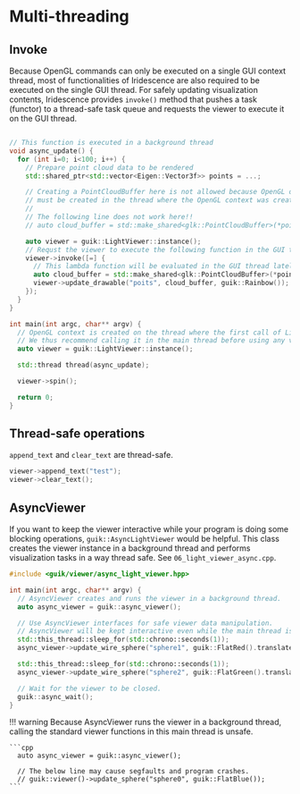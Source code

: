 # Multi-threading

## Invoke

Because OpenGL commands can only be executed on a single GUI context thread, most of functionalities of Iridescence are also required to be executed on the single GUI thread. For safely updating visualization contents, Iridescence provides ```invoke()``` method that pushes a task (functor) to a thread-safe task queue and requests the viewer to execute it on the GUI thread.

```cpp

// This function is executed in a background thread
void async_update() {
  for (int i=0; i<100; i++) {
    // Prepare point cloud data to be rendered
    std::shared_ptr<std::vector<Eigen::Vector3f>> points = ...;

    // Creating a PointCloudBuffer here is not allowed because OpenGL objects
    // must be created in the thread where the OpenGL context was created.
    // 
    // The following line does not work here!!
    // auto cloud_buffer = std::make_shared<glk::PointCloudBuffer>(*points);

    auto viewer = guik::LightViewer::instance();
    // Requst the viewer to execute the following function in the GUI thread.
    viewer->invoke([=] {
      // This lambda function will be evaluated in the GUI thread lately.
      auto cloud_buffer = std::make_shared<glk::PointCloudBuffer>(*points);
      viewer->update_drawable("poits", cloud_buffer, guik::Rainbow());
    });
  }
}

int main(int argc, char** argv) {
  // OpenGL context is created on the thread where the first call of LightViewer::instance() was made.
  // We thus recommend calling it in the main thread before using any visualization operations.
  auto viewer = guik::LightViewer::instance();

  std::thread thread(async_update);

  viewer->spin();

  return 0;
}
```

## Thread-safe operations

```append_text``` and ```clear_text``` are thread-safe.

```cpp
viewer->append_text("test");
viewer->clear_text();
```

## AsyncViewer

If you want to keep the viewer interactive while your program is doing some blocking operations, `guik::AsyncLightViewer` would be helpful. This class creates the viewer instance in a background thread and performs visualization tasks in a way thread safe. See `06_light_viewer_async.cpp`.

```cpp
#include <guik/viewer/async_light_viewer.hpp>

int main(int argc, char** argv) {
  // AsyncViewer creates and runs the viewer in a background thread.
  auto async_viewer = guik::async_viewer();

  // Use AsyncViewer interfaces for safe viewer data manipulation.
  // AsyncViewer will be kept interactive even while the main thread is sleeping.
  std::this_thread::sleep_for(std::chrono::seconds(1));
  async_viewer->update_wire_sphere("sphere1", guik::FlatRed().translate(0.0f, 0.0f, 0.0f));

  std::this_thread::sleep_for(std::chrono::seconds(1));
  async_viewer->update_wire_sphere("sphere2", guik::FlatGreen().translate(2.0f, 0.0f, 0.0f));

  // Wait for the viewer to be closed.
  guik::async_wait();
}
```

!!! warning
    Because AsyncViewer runs the viewer in a background thread, calling the standard viewer functions in this main thread is unsafe.

    ```cpp
      auto async_viewer = guik::async_viewer();

      // The below line may cause segfaults and program crashes.
      // guik::viewer()->update_sphere("sphere0", guik::FlatBlue());
    ```
